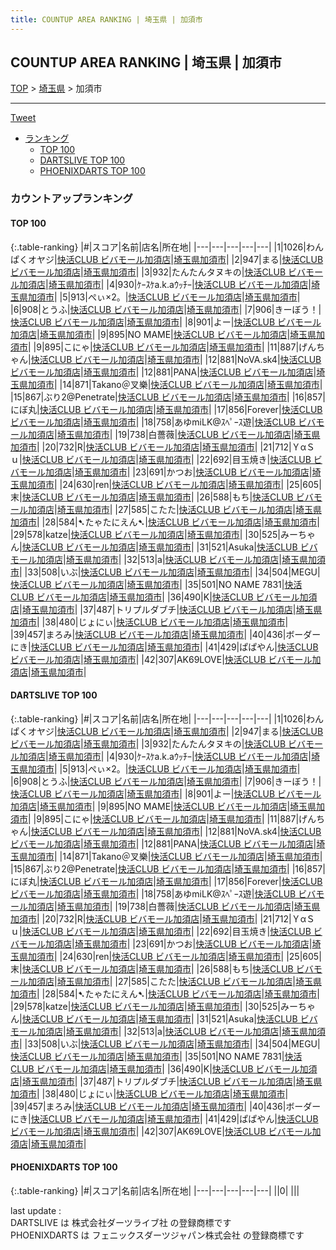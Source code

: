 ```yaml
---
title: COUNTUP AREA RANKING | 埼玉県 | 加須市
---
```

## COUNTUP AREA RANKING | 埼玉県 | 加須市

[TOP](/darts/rank/) > [埼玉県](/darts/rank/埼玉県/) > 加須市

___

<a href="https://twitter.com/share?ref_src=twsrc%5Etfw" data-text="COUNTUP AREA RANKING | 埼玉県加須市" class="twitter-share-button" data-hashtags="DARTSLIVE,PHOENIXDARTS,darts,ダーツ" data-show-count="false">Tweet</a>

* [ランキング](#カウントアップランキング)
    * [TOP 100](#top-100)
    * [DARTSLIVE TOP 100](#dartslive-top-100)
    * [PHOENIXDARTS TOP 100](#phoenixdarts-top-100)

### カウントアップランキング

#### TOP 100



{:.table-ranking}
|#|スコア|名前|店名|所在地|
|---|---|---|---|---|
|1|1026|<span class="rank-name-dl">わんぱくオヤジ</span>|<a href="https://search.dartslive.com/jp/shop/b82516bfcf9b891128032249b44395af">快活CLUB ビバモール加須店</a>|<a href="/darts/rank/埼玉県/加須市">埼玉県加須市</a>|
|2|947|<span class="rank-name-dl">まる</span>|<a href="https://search.dartslive.com/jp/shop/b82516bfcf9b891128032249b44395af">快活CLUB ビバモール加須店</a>|<a href="/darts/rank/埼玉県/加須市">埼玉県加須市</a>|
|3|932|<span class="rank-name-dl">たんたんタヌキの</span>|<a href="https://search.dartslive.com/jp/shop/b82516bfcf9b891128032249b44395af">快活CLUB ビバモール加須店</a>|<a href="/darts/rank/埼玉県/加須市">埼玉県加須市</a>|
|4|930|<span class="rank-name-dl">ｹｰｽｹa.k.aｳｯﾁｰ</span>|<a href="https://search.dartslive.com/jp/shop/b82516bfcf9b891128032249b44395af">快活CLUB ビバモール加須店</a>|<a href="/darts/rank/埼玉県/加須市">埼玉県加須市</a>|
|5|913|<span class="rank-name-dl">ぺぃ×2。</span>|<a href="https://search.dartslive.com/jp/shop/b82516bfcf9b891128032249b44395af">快活CLUB ビバモール加須店</a>|<a href="/darts/rank/埼玉県/加須市">埼玉県加須市</a>|
|6|908|<span class="rank-name-dl">とうふ</span>|<a href="https://search.dartslive.com/jp/shop/b82516bfcf9b891128032249b44395af">快活CLUB ビバモール加須店</a>|<a href="/darts/rank/埼玉県/加須市">埼玉県加須市</a>|
|7|906|<span class="rank-name-dl">きーぼう！</span>|<a href="https://search.dartslive.com/jp/shop/b82516bfcf9b891128032249b44395af">快活CLUB ビバモール加須店</a>|<a href="/darts/rank/埼玉県/加須市">埼玉県加須市</a>|
|8|901|<span class="rank-name-dl">よー</span>|<a href="https://search.dartslive.com/jp/shop/b82516bfcf9b891128032249b44395af">快活CLUB ビバモール加須店</a>|<a href="/darts/rank/埼玉県/加須市">埼玉県加須市</a>|
|9|895|<span class="rank-name-dl">NO MAME</span>|<a href="https://search.dartslive.com/jp/shop/b82516bfcf9b891128032249b44395af">快活CLUB ビバモール加須店</a>|<a href="/darts/rank/埼玉県/加須市">埼玉県加須市</a>|
|9|895|<span class="rank-name-dl">こにゃ</span>|<a href="https://search.dartslive.com/jp/shop/b82516bfcf9b891128032249b44395af">快活CLUB ビバモール加須店</a>|<a href="/darts/rank/埼玉県/加須市">埼玉県加須市</a>|
|11|887|<span class="rank-name-dl">げんちゃん</span>|<a href="https://search.dartslive.com/jp/shop/b82516bfcf9b891128032249b44395af">快活CLUB ビバモール加須店</a>|<a href="/darts/rank/埼玉県/加須市">埼玉県加須市</a>|
|12|881|<span class="rank-name-dl">NoVA.sk4</span>|<a href="https://search.dartslive.com/jp/shop/b82516bfcf9b891128032249b44395af">快活CLUB ビバモール加須店</a>|<a href="/darts/rank/埼玉県/加須市">埼玉県加須市</a>|
|12|881|<span class="rank-name-dl">PANA</span>|<a href="https://search.dartslive.com/jp/shop/b82516bfcf9b891128032249b44395af">快活CLUB ビバモール加須店</a>|<a href="/darts/rank/埼玉県/加須市">埼玉県加須市</a>|
|14|871|<span class="rank-name-dl">Takano＠叉樂</span>|<a href="https://search.dartslive.com/jp/shop/b82516bfcf9b891128032249b44395af">快活CLUB ビバモール加須店</a>|<a href="/darts/rank/埼玉県/加須市">埼玉県加須市</a>|
|15|867|<span class="rank-name-dl">ぶり2@Penetrate</span>|<a href="https://search.dartslive.com/jp/shop/b82516bfcf9b891128032249b44395af">快活CLUB ビバモール加須店</a>|<a href="/darts/rank/埼玉県/加須市">埼玉県加須市</a>|
|16|857|<span class="rank-name-dl">にぼ丸</span>|<a href="https://search.dartslive.com/jp/shop/b82516bfcf9b891128032249b44395af">快活CLUB ビバモール加須店</a>|<a href="/darts/rank/埼玉県/加須市">埼玉県加須市</a>|
|17|856|<span class="rank-name-dl">Forever</span>|<a href="https://search.dartslive.com/jp/shop/b82516bfcf9b891128032249b44395af">快活CLUB ビバモール加須店</a>|<a href="/darts/rank/埼玉県/加須市">埼玉県加須市</a>|
|18|758|<span class="rank-name-dl">あゆmiLK@ｽﾍﾟｰｽ遊</span>|<a href="https://search.dartslive.com/jp/shop/b82516bfcf9b891128032249b44395af">快活CLUB ビバモール加須店</a>|<a href="/darts/rank/埼玉県/加須市">埼玉県加須市</a>|
|19|738|<span class="rank-name-dl">白薔薇</span>|<a href="https://search.dartslive.com/jp/shop/b82516bfcf9b891128032249b44395af">快活CLUB ビバモール加須店</a>|<a href="/darts/rank/埼玉県/加須市">埼玉県加須市</a>|
|20|732|<span class="rank-name-dl">R</span>|<a href="https://search.dartslive.com/jp/shop/b82516bfcf9b891128032249b44395af">快活CLUB ビバモール加須店</a>|<a href="/darts/rank/埼玉県/加須市">埼玉県加須市</a>|
|21|712|<span class="rank-name-dl">ＹαＳｕ</span>|<a href="https://search.dartslive.com/jp/shop/b82516bfcf9b891128032249b44395af">快活CLUB ビバモール加須店</a>|<a href="/darts/rank/埼玉県/加須市">埼玉県加須市</a>|
|22|692|<span class="rank-name-dl">目玉焼き</span>|<a href="https://search.dartslive.com/jp/shop/b82516bfcf9b891128032249b44395af">快活CLUB ビバモール加須店</a>|<a href="/darts/rank/埼玉県/加須市">埼玉県加須市</a>|
|23|691|<span class="rank-name-dl">かつお</span>|<a href="https://search.dartslive.com/jp/shop/b82516bfcf9b891128032249b44395af">快活CLUB ビバモール加須店</a>|<a href="/darts/rank/埼玉県/加須市">埼玉県加須市</a>|
|24|630|<span class="rank-name-dl">ren</span>|<a href="https://search.dartslive.com/jp/shop/b82516bfcf9b891128032249b44395af">快活CLUB ビバモール加須店</a>|<a href="/darts/rank/埼玉県/加須市">埼玉県加須市</a>|
|25|605|<span class="rank-name-dl">末</span>|<a href="https://search.dartslive.com/jp/shop/b82516bfcf9b891128032249b44395af">快活CLUB ビバモール加須店</a>|<a href="/darts/rank/埼玉県/加須市">埼玉県加須市</a>|
|26|588|<span class="rank-name-dl">もち</span>|<a href="https://search.dartslive.com/jp/shop/b82516bfcf9b891128032249b44395af">快活CLUB ビバモール加須店</a>|<a href="/darts/rank/埼玉県/加須市">埼玉県加須市</a>|
|27|585|<span class="rank-name-dl">こたた</span>|<a href="https://search.dartslive.com/jp/shop/b82516bfcf9b891128032249b44395af">快活CLUB ビバモール加須店</a>|<a href="/darts/rank/埼玉県/加須市">埼玉県加須市</a>|
|28|584|<span class="rank-name-dl">➷たゃたにえん➷</span>|<a href="https://search.dartslive.com/jp/shop/b82516bfcf9b891128032249b44395af">快活CLUB ビバモール加須店</a>|<a href="/darts/rank/埼玉県/加須市">埼玉県加須市</a>|
|29|578|<span class="rank-name-dl">katze</span>|<a href="https://search.dartslive.com/jp/shop/b82516bfcf9b891128032249b44395af">快活CLUB ビバモール加須店</a>|<a href="/darts/rank/埼玉県/加須市">埼玉県加須市</a>|
|30|525|<span class="rank-name-dl">みーちゃん</span>|<a href="https://search.dartslive.com/jp/shop/b82516bfcf9b891128032249b44395af">快活CLUB ビバモール加須店</a>|<a href="/darts/rank/埼玉県/加須市">埼玉県加須市</a>|
|31|521|<span class="rank-name-dl">Asuka</span>|<a href="https://search.dartslive.com/jp/shop/b82516bfcf9b891128032249b44395af">快活CLUB ビバモール加須店</a>|<a href="/darts/rank/埼玉県/加須市">埼玉県加須市</a>|
|32|513|<span class="rank-name-dl">a</span>|<a href="https://search.dartslive.com/jp/shop/b82516bfcf9b891128032249b44395af">快活CLUB ビバモール加須店</a>|<a href="/darts/rank/埼玉県/加須市">埼玉県加須市</a>|
|33|508|<span class="rank-name-dl">いぶ</span>|<a href="https://search.dartslive.com/jp/shop/b82516bfcf9b891128032249b44395af">快活CLUB ビバモール加須店</a>|<a href="/darts/rank/埼玉県/加須市">埼玉県加須市</a>|
|34|504|<span class="rank-name-dl">MEGU</span>|<a href="https://search.dartslive.com/jp/shop/b82516bfcf9b891128032249b44395af">快活CLUB ビバモール加須店</a>|<a href="/darts/rank/埼玉県/加須市">埼玉県加須市</a>|
|35|501|<span class="rank-name-dl">NO NAME 7831</span>|<a href="https://search.dartslive.com/jp/shop/b82516bfcf9b891128032249b44395af">快活CLUB ビバモール加須店</a>|<a href="/darts/rank/埼玉県/加須市">埼玉県加須市</a>|
|36|490|<span class="rank-name-dl">K</span>|<a href="https://search.dartslive.com/jp/shop/b82516bfcf9b891128032249b44395af">快活CLUB ビバモール加須店</a>|<a href="/darts/rank/埼玉県/加須市">埼玉県加須市</a>|
|37|487|<span class="rank-name-dl">トリプルダブチ</span>|<a href="https://search.dartslive.com/jp/shop/b82516bfcf9b891128032249b44395af">快活CLUB ビバモール加須店</a>|<a href="/darts/rank/埼玉県/加須市">埼玉県加須市</a>|
|38|480|<span class="rank-name-dl">じょにぃ</span>|<a href="https://search.dartslive.com/jp/shop/b82516bfcf9b891128032249b44395af">快活CLUB ビバモール加須店</a>|<a href="/darts/rank/埼玉県/加須市">埼玉県加須市</a>|
|39|457|<span class="rank-name-dl">まろみ</span>|<a href="https://search.dartslive.com/jp/shop/b82516bfcf9b891128032249b44395af">快活CLUB ビバモール加須店</a>|<a href="/darts/rank/埼玉県/加須市">埼玉県加須市</a>|
|40|436|<span class="rank-name-dl">ボーダーにき</span>|<a href="https://search.dartslive.com/jp/shop/b82516bfcf9b891128032249b44395af">快活CLUB ビバモール加須店</a>|<a href="/darts/rank/埼玉県/加須市">埼玉県加須市</a>|
|41|429|<span class="rank-name-dl">ぱぱやん</span>|<a href="https://search.dartslive.com/jp/shop/b82516bfcf9b891128032249b44395af">快活CLUB ビバモール加須店</a>|<a href="/darts/rank/埼玉県/加須市">埼玉県加須市</a>|
|42|307|<span class="rank-name-dl">AK69LOVE</span>|<a href="https://search.dartslive.com/jp/shop/b82516bfcf9b891128032249b44395af">快活CLUB ビバモール加須店</a>|<a href="/darts/rank/埼玉県/加須市">埼玉県加須市</a>|


#### DARTSLIVE TOP 100



{:.table-ranking}
|#|スコア|名前|店名|所在地|
|---|---|---|---|---|
|1|1026|<span class="rank-name-dl">わんぱくオヤジ</span>|<a href="https://search.dartslive.com/jp/shop/b82516bfcf9b891128032249b44395af">快活CLUB ビバモール加須店</a>|<a href="/darts/rank/埼玉県/加須市">埼玉県加須市</a>|
|2|947|<span class="rank-name-dl">まる</span>|<a href="https://search.dartslive.com/jp/shop/b82516bfcf9b891128032249b44395af">快活CLUB ビバモール加須店</a>|<a href="/darts/rank/埼玉県/加須市">埼玉県加須市</a>|
|3|932|<span class="rank-name-dl">たんたんタヌキの</span>|<a href="https://search.dartslive.com/jp/shop/b82516bfcf9b891128032249b44395af">快活CLUB ビバモール加須店</a>|<a href="/darts/rank/埼玉県/加須市">埼玉県加須市</a>|
|4|930|<span class="rank-name-dl">ｹｰｽｹa.k.aｳｯﾁｰ</span>|<a href="https://search.dartslive.com/jp/shop/b82516bfcf9b891128032249b44395af">快活CLUB ビバモール加須店</a>|<a href="/darts/rank/埼玉県/加須市">埼玉県加須市</a>|
|5|913|<span class="rank-name-dl">ぺぃ×2。</span>|<a href="https://search.dartslive.com/jp/shop/b82516bfcf9b891128032249b44395af">快活CLUB ビバモール加須店</a>|<a href="/darts/rank/埼玉県/加須市">埼玉県加須市</a>|
|6|908|<span class="rank-name-dl">とうふ</span>|<a href="https://search.dartslive.com/jp/shop/b82516bfcf9b891128032249b44395af">快活CLUB ビバモール加須店</a>|<a href="/darts/rank/埼玉県/加須市">埼玉県加須市</a>|
|7|906|<span class="rank-name-dl">きーぼう！</span>|<a href="https://search.dartslive.com/jp/shop/b82516bfcf9b891128032249b44395af">快活CLUB ビバモール加須店</a>|<a href="/darts/rank/埼玉県/加須市">埼玉県加須市</a>|
|8|901|<span class="rank-name-dl">よー</span>|<a href="https://search.dartslive.com/jp/shop/b82516bfcf9b891128032249b44395af">快活CLUB ビバモール加須店</a>|<a href="/darts/rank/埼玉県/加須市">埼玉県加須市</a>|
|9|895|<span class="rank-name-dl">NO MAME</span>|<a href="https://search.dartslive.com/jp/shop/b82516bfcf9b891128032249b44395af">快活CLUB ビバモール加須店</a>|<a href="/darts/rank/埼玉県/加須市">埼玉県加須市</a>|
|9|895|<span class="rank-name-dl">こにゃ</span>|<a href="https://search.dartslive.com/jp/shop/b82516bfcf9b891128032249b44395af">快活CLUB ビバモール加須店</a>|<a href="/darts/rank/埼玉県/加須市">埼玉県加須市</a>|
|11|887|<span class="rank-name-dl">げんちゃん</span>|<a href="https://search.dartslive.com/jp/shop/b82516bfcf9b891128032249b44395af">快活CLUB ビバモール加須店</a>|<a href="/darts/rank/埼玉県/加須市">埼玉県加須市</a>|
|12|881|<span class="rank-name-dl">NoVA.sk4</span>|<a href="https://search.dartslive.com/jp/shop/b82516bfcf9b891128032249b44395af">快活CLUB ビバモール加須店</a>|<a href="/darts/rank/埼玉県/加須市">埼玉県加須市</a>|
|12|881|<span class="rank-name-dl">PANA</span>|<a href="https://search.dartslive.com/jp/shop/b82516bfcf9b891128032249b44395af">快活CLUB ビバモール加須店</a>|<a href="/darts/rank/埼玉県/加須市">埼玉県加須市</a>|
|14|871|<span class="rank-name-dl">Takano＠叉樂</span>|<a href="https://search.dartslive.com/jp/shop/b82516bfcf9b891128032249b44395af">快活CLUB ビバモール加須店</a>|<a href="/darts/rank/埼玉県/加須市">埼玉県加須市</a>|
|15|867|<span class="rank-name-dl">ぶり2@Penetrate</span>|<a href="https://search.dartslive.com/jp/shop/b82516bfcf9b891128032249b44395af">快活CLUB ビバモール加須店</a>|<a href="/darts/rank/埼玉県/加須市">埼玉県加須市</a>|
|16|857|<span class="rank-name-dl">にぼ丸</span>|<a href="https://search.dartslive.com/jp/shop/b82516bfcf9b891128032249b44395af">快活CLUB ビバモール加須店</a>|<a href="/darts/rank/埼玉県/加須市">埼玉県加須市</a>|
|17|856|<span class="rank-name-dl">Forever</span>|<a href="https://search.dartslive.com/jp/shop/b82516bfcf9b891128032249b44395af">快活CLUB ビバモール加須店</a>|<a href="/darts/rank/埼玉県/加須市">埼玉県加須市</a>|
|18|758|<span class="rank-name-dl">あゆmiLK@ｽﾍﾟｰｽ遊</span>|<a href="https://search.dartslive.com/jp/shop/b82516bfcf9b891128032249b44395af">快活CLUB ビバモール加須店</a>|<a href="/darts/rank/埼玉県/加須市">埼玉県加須市</a>|
|19|738|<span class="rank-name-dl">白薔薇</span>|<a href="https://search.dartslive.com/jp/shop/b82516bfcf9b891128032249b44395af">快活CLUB ビバモール加須店</a>|<a href="/darts/rank/埼玉県/加須市">埼玉県加須市</a>|
|20|732|<span class="rank-name-dl">R</span>|<a href="https://search.dartslive.com/jp/shop/b82516bfcf9b891128032249b44395af">快活CLUB ビバモール加須店</a>|<a href="/darts/rank/埼玉県/加須市">埼玉県加須市</a>|
|21|712|<span class="rank-name-dl">ＹαＳｕ</span>|<a href="https://search.dartslive.com/jp/shop/b82516bfcf9b891128032249b44395af">快活CLUB ビバモール加須店</a>|<a href="/darts/rank/埼玉県/加須市">埼玉県加須市</a>|
|22|692|<span class="rank-name-dl">目玉焼き</span>|<a href="https://search.dartslive.com/jp/shop/b82516bfcf9b891128032249b44395af">快活CLUB ビバモール加須店</a>|<a href="/darts/rank/埼玉県/加須市">埼玉県加須市</a>|
|23|691|<span class="rank-name-dl">かつお</span>|<a href="https://search.dartslive.com/jp/shop/b82516bfcf9b891128032249b44395af">快活CLUB ビバモール加須店</a>|<a href="/darts/rank/埼玉県/加須市">埼玉県加須市</a>|
|24|630|<span class="rank-name-dl">ren</span>|<a href="https://search.dartslive.com/jp/shop/b82516bfcf9b891128032249b44395af">快活CLUB ビバモール加須店</a>|<a href="/darts/rank/埼玉県/加須市">埼玉県加須市</a>|
|25|605|<span class="rank-name-dl">末</span>|<a href="https://search.dartslive.com/jp/shop/b82516bfcf9b891128032249b44395af">快活CLUB ビバモール加須店</a>|<a href="/darts/rank/埼玉県/加須市">埼玉県加須市</a>|
|26|588|<span class="rank-name-dl">もち</span>|<a href="https://search.dartslive.com/jp/shop/b82516bfcf9b891128032249b44395af">快活CLUB ビバモール加須店</a>|<a href="/darts/rank/埼玉県/加須市">埼玉県加須市</a>|
|27|585|<span class="rank-name-dl">こたた</span>|<a href="https://search.dartslive.com/jp/shop/b82516bfcf9b891128032249b44395af">快活CLUB ビバモール加須店</a>|<a href="/darts/rank/埼玉県/加須市">埼玉県加須市</a>|
|28|584|<span class="rank-name-dl">➷たゃたにえん➷</span>|<a href="https://search.dartslive.com/jp/shop/b82516bfcf9b891128032249b44395af">快活CLUB ビバモール加須店</a>|<a href="/darts/rank/埼玉県/加須市">埼玉県加須市</a>|
|29|578|<span class="rank-name-dl">katze</span>|<a href="https://search.dartslive.com/jp/shop/b82516bfcf9b891128032249b44395af">快活CLUB ビバモール加須店</a>|<a href="/darts/rank/埼玉県/加須市">埼玉県加須市</a>|
|30|525|<span class="rank-name-dl">みーちゃん</span>|<a href="https://search.dartslive.com/jp/shop/b82516bfcf9b891128032249b44395af">快活CLUB ビバモール加須店</a>|<a href="/darts/rank/埼玉県/加須市">埼玉県加須市</a>|
|31|521|<span class="rank-name-dl">Asuka</span>|<a href="https://search.dartslive.com/jp/shop/b82516bfcf9b891128032249b44395af">快活CLUB ビバモール加須店</a>|<a href="/darts/rank/埼玉県/加須市">埼玉県加須市</a>|
|32|513|<span class="rank-name-dl">a</span>|<a href="https://search.dartslive.com/jp/shop/b82516bfcf9b891128032249b44395af">快活CLUB ビバモール加須店</a>|<a href="/darts/rank/埼玉県/加須市">埼玉県加須市</a>|
|33|508|<span class="rank-name-dl">いぶ</span>|<a href="https://search.dartslive.com/jp/shop/b82516bfcf9b891128032249b44395af">快活CLUB ビバモール加須店</a>|<a href="/darts/rank/埼玉県/加須市">埼玉県加須市</a>|
|34|504|<span class="rank-name-dl">MEGU</span>|<a href="https://search.dartslive.com/jp/shop/b82516bfcf9b891128032249b44395af">快活CLUB ビバモール加須店</a>|<a href="/darts/rank/埼玉県/加須市">埼玉県加須市</a>|
|35|501|<span class="rank-name-dl">NO NAME 7831</span>|<a href="https://search.dartslive.com/jp/shop/b82516bfcf9b891128032249b44395af">快活CLUB ビバモール加須店</a>|<a href="/darts/rank/埼玉県/加須市">埼玉県加須市</a>|
|36|490|<span class="rank-name-dl">K</span>|<a href="https://search.dartslive.com/jp/shop/b82516bfcf9b891128032249b44395af">快活CLUB ビバモール加須店</a>|<a href="/darts/rank/埼玉県/加須市">埼玉県加須市</a>|
|37|487|<span class="rank-name-dl">トリプルダブチ</span>|<a href="https://search.dartslive.com/jp/shop/b82516bfcf9b891128032249b44395af">快活CLUB ビバモール加須店</a>|<a href="/darts/rank/埼玉県/加須市">埼玉県加須市</a>|
|38|480|<span class="rank-name-dl">じょにぃ</span>|<a href="https://search.dartslive.com/jp/shop/b82516bfcf9b891128032249b44395af">快活CLUB ビバモール加須店</a>|<a href="/darts/rank/埼玉県/加須市">埼玉県加須市</a>|
|39|457|<span class="rank-name-dl">まろみ</span>|<a href="https://search.dartslive.com/jp/shop/b82516bfcf9b891128032249b44395af">快活CLUB ビバモール加須店</a>|<a href="/darts/rank/埼玉県/加須市">埼玉県加須市</a>|
|40|436|<span class="rank-name-dl">ボーダーにき</span>|<a href="https://search.dartslive.com/jp/shop/b82516bfcf9b891128032249b44395af">快活CLUB ビバモール加須店</a>|<a href="/darts/rank/埼玉県/加須市">埼玉県加須市</a>|
|41|429|<span class="rank-name-dl">ぱぱやん</span>|<a href="https://search.dartslive.com/jp/shop/b82516bfcf9b891128032249b44395af">快活CLUB ビバモール加須店</a>|<a href="/darts/rank/埼玉県/加須市">埼玉県加須市</a>|
|42|307|<span class="rank-name-dl">AK69LOVE</span>|<a href="https://search.dartslive.com/jp/shop/b82516bfcf9b891128032249b44395af">快活CLUB ビバモール加須店</a>|<a href="/darts/rank/埼玉県/加須市">埼玉県加須市</a>|


#### PHOENIXDARTS TOP 100



{:.table-ranking}
|#|スコア|名前|店名|所在地|
|---|---|---|---|---|
||0|<span class="rank-name-dl"> </span>|<a href=""></a>|<a href="/darts/rank//"></a>|


<div class="footer border-top border-gray-light mt-5 pt-3 text-right text-gray">
    last update : <span style="font-weight: italic" id="foot_last_modified"></span><br />
    DARTSLIVE は 株式会社ダーツライブ社 の登録商標です<br />
    PHOENIXDARTS は フェニックスダーツジャパン株式会社 の登録商標です<br />
</div>

<script src="https://cdnjs.cloudflare.com/ajax/libs/jquery.tablesorter/2.31.3/js/jquery.tablesorter.min.js" integrity="sha512-qzgd5cYSZcosqpzpn7zF2ZId8f/8CHmFKZ8j7mU4OUXTNRd5g+ZHBPsgKEwoqxCtdQvExE5LprwwPAgoicguNg==" crossorigin="anonymous" referrerpolicy="no-referrer"></script>
<link rel="stylesheet" href="https://cdnjs.cloudflare.com/ajax/libs/jquery.tablesorter/2.31.3/css/theme.default.min.css" integrity="sha512-wghhOJkjQX0Lh3NSWvNKeZ0ZpNn+SPVXX1Qyc9OCaogADktxrBiBdKGDoqVUOyhStvMBmJQ8ZdMHiR3wuEq8+w==" crossorigin="anonymous" referrerpolicy="no-referrer" />
<script>
$(function() {
    $(".table-ranking").tablesorter({sortList:[[0, 0]]});
    $("#foot_last_modified").text(formatDate(new Date(document.lastModified), 'yyyy-MM-dd HH:mm:ss'));
});
</script>

<script async src="https://platform.twitter.com/widgets.js" charset="utf-8"></script>